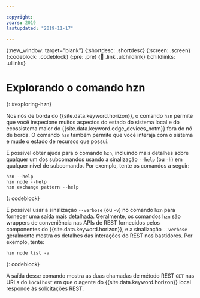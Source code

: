 ```yaml
---

copyright:
years: 2019
lastupdated: "2019-11-17"

---
```


{:new_window: target="blank"}
{:shortdesc: .shortdesc}
{:screen: .screen}
{:codeblock: .codeblock}
{:pre: .pre}
{:child: .link .ulchildlink}
{:childlinks: .ullinks}

# Explorando o comando hzn
{: #exploring-hzn}

Nos nós de borda do {{site.data.keyword.horizon}}, o comando `hzn` permite que
você inspecione muitos aspectos do estado do sistema local e do ecossistema maior do
{{site.data.keyword.edge_devices_notm}} fora do nó de borda. O comando `hzn` também
permite que você interaja com o sistema e mude o estado de recursos que possui.

É possível obter ajuda para o comando `hzn`, incluindo mais detalhes sobre qualquer um
dos subcomandos usando a sinalização `--help` (ou `-h`) em qualquer nível
de subcomando. Por exemplo, tente os comandos a seguir:

```
hzn --help
hzn node --help
hzn exchange pattern --help
```
{: codeblock}

É possível usar a sinalização `--verbose` (ou `-v`) no comando `hzn` para fornecer uma saída mais detalhada. Geralmente, os comandos `hzn` são wrappers de conveniência nas APIs de REST fornecidos pelos componentes do {{site.data.keyword.horizon}}, e a sinalização `--verbose` geralmente mostra os detalhes das interações do REST nos bastidores. Por exemplo, tente:

```
hzn node list -v
```  
{: codeblock}

A saída desse comando mostra as duas chamadas de método REST `GET` nas URLs do `localhost` em que o agente do {{site.data.keyword.horizon}} local responde às solicitações REST.
